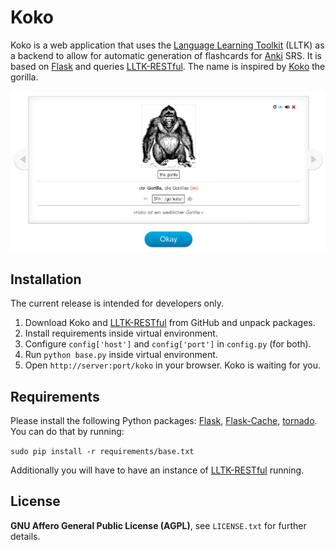 Koko
=======

Koko is a web application that uses the [Language Learning Toolkit](http://github.com/lltk/lltk) (LLTK) as a backend to allow for automatic generation of flashcards for [Anki](http://ankisrs.net/) SRS. It is based on [Flask](http://flask.pocoo.org/) and queries [LLTK-RESTful](http://github.com/lltk/lltk-restful). The name is inspired by [Koko](http://en.wikipedia.org/wiki/Koko_(gorilla)) the gorilla.

<img src="https://raw.githubusercontent.com/lltk/Koko/master/info/screenshot-01.png" />

Installation
------------

The current release is intended for developers only.

1. Download Koko and [LLTK-RESTful](http://github.com/lltk/lltk-restful) from GitHub and unpack packages.
2. Install requirements inside virtual environment.
3. Configure `config['host']` and `config['port']` in `config.py` (for both).
4. Run `python base.py` inside virtual environment.
5. Open `http://server:port/koko` in your browser. Koko is waiting for you.

Requirements
------------

Please install the following Python packages: [Flask](https://pypi.python.org/pypi/Flask), [Flask-Cache](http://pypi.python.org/pypi/Flask-Cache/0.13.1), [tornado](http://pypi.python.org/pypi/tornado). You can do that by running:

`sudo pip install -r requirements/base.txt`

Additionally you will have to have an instance of [LLTK-RESTful](http://github.com/lltk/lltk-restful) running.

License
-------

**GNU Affero General Public License (AGPL)**, see `LICENSE.txt` for further details.
